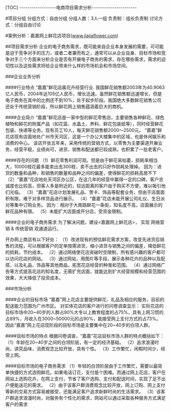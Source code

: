 [TOC]
------------------电商项目需求分析----------------------

#项目分组
分组方式：自由分组
分组人数：3人一组
负责制：组长负责制
讨论方式：分组自由讨论



#案例分析：嘉嘉网上鲜花店项目(www.jiajiaflower.com)

##项目需求分析
企业的电子商务需求，既可能来自企业本身发展的需要，可可能是迫于竞争对手的压力，或者二者兼而有之，通常可以从企业自身、目标市场和竞争对手三个方面来分析企业是否有开展电子商务的需求，存在哪些需求，需求的迫切性以及这些需求将给企业带来什么样的市场机会和市场空间。

###企业业务分析

####行业特点
“嘉嘉”鲜花店属花卉经营行业.
我国鲜花销售额2003年为40.9063亿人民币，2004年达105亿人民币，增长迅速。虽然鲜花销售额迅速增长，但是电子商务在其中的比例还不到10%，处于起步阶段。我国绝大多数鲜花销售公司还处于传统营销阶段，所以鲜花网上销售蕴涵着巨大的商机。

####企业简介
“嘉嘉”鲜花店是一家中型的鲜花零售店，主要销售各种鲜花、绿色植物和鲜花的附属产品（如花篮、水晶土、养料、鲜花包装纸等），同时经营鲜花包装、快递等业务。现有员工10人，每天鲜花销售额2000～2500元。
“嘉嘉”鲜花店现有店面地处广州市天河区，这是一个办公大楼集中的区域，也是休闲娱乐和消费的中心。
该店开张五年来，采用传统的营销方式，以零售为主要渠道开展业务，经营平稳，业绩尚可，进货、销售和配送都已较成熟，也积累了一批老客户。

####存在的问题
（1）鲜花零售利润可观。但是由于鲜花易枯萎，损耗率相当大，10000枝花最多能卖出去300枝，卖不出去的只好作损耗处理掉。
因为：进货的数量和品种，和销售的数量和品种之间的偏差，使得鲜花的损耗高居不下
（2）“嘉嘉”花店地处天河区办公区，在这几年的经营中赢得一定的口碑，客户忠诚度也比较高，但客人多是附近的，较远距离的客户由于购买不方便，难以吸引他们光临。
（3）“嘉嘉”花店计划发展礼品、贺卡、饰品等配套业务，但由于店面面积有限，难于对多样货品进行展示。
（4）“嘉嘉”花店未能开展公司礼仪、生日派对等集中订购业务。
因为：相对于大南路鲜花一条街，知名度不高，店面展示的鲜花品种有限。
（5）未能扩大店面或开分店，受资金限制。

####企业的电子商务需求
为了解决问题，建设<嘉嘉网上鲜花店>，
实现 网络营销 & 传统营销 双通道运行。

开办网上商店有以下好处：
（1）改进现有的预估鲜花需求方案，改变先进货后销售的流程，可以根据客户的定单按需进货，缩小进货与销售之间的偏差，降低鲜花的损耗，节约成本。
（2）通过网络使花店突破时空限制，所有感兴趣的客户都可以访问花店的网站。
（3）通过网站，用图片等手段，展示各种花卉的品种以及配搭，以及礼品、饰品等其他商品，拓宽花店经营的种类和范围。
（4）通过网络广告等方式提高花店的知名度，无需扩充店面，就能达到扩大经营规模和经营范围的效果，大大降低了投资成本。

###市场分析

####企业的目标市场
“嘉嘉”网上花店主要提供鲜花、礼品及相应的服务，目前的配送能力范围为广州市区。
对实体花店的客户进行的问卷调查显示：
实际花店的目标市场中20~40岁的人群占90%大专以上教育程度的占75%，具有上网习惯的占89%，月收入在3000~50000元的占90%，能接受网上支付方式的占73%。
因此“嘉嘉”网上花店现阶段的目标市场是主要集中在20~40岁的白领人群。

####目标市场的特点
根据问卷调查，“嘉嘉”花店目标市场人群的特点概括如下：
（1）年龄在20~40岁之间的白领阶层，有一定的经济基础。
（2）追求浪漫时尚，讲究品味，消费观念比较开放，具有个性。
（3）工作繁忙，闲暇时间少，经常上网。

####目标市场的电子商务需求
（1）年轻的白领阶层由于工作繁忙，需要以最简单快捷的方式选购鲜花。如果电话订花，支付是个困难。而通过网上花店，客户在网站上选购花卉，在网上支付，节省了客户选购、支付和配送时间，实现了足不出户便能送花的需求。
（2）由于该客户群消费观念比较开放，网上订购、网上支付等新的交易方式容易被接受，还能满足客户追求新鲜时尚的生活需求。
（3）该客户群追求浪漫时尚，对服务有个性化的需求，网站可以通过采取各种服务方式满足客户的需求


